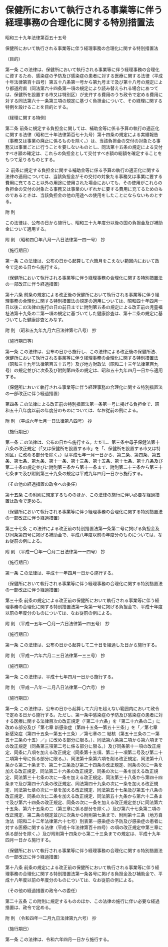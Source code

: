 # 保健所において執行される事業等に伴う経理事務の合理化に関する特別措置法

昭和三十九年法律第百五十五号

保健所において執行される事業等に伴う経理事務の合理化に関する特別措置法

（目的）

第一条 この法律は、保健所において執行される事業等に伴う経理事務の合理化に資するため、感染症の予防及び感染症の患者に対する医療に関する法律（平成十年法律第百十四号）第五十八条第一号から第九号まで及び第十八号の規定により都道府県（同法第六十四条第一項の規定により読み替えられる場合にあつては、保健所を設置する市又は特別区）が支弁する費用のうち政令で定める費用に対する同法第六十一条第三項の規定に基づく負担金について、その経理に関する特例を設けることを目的とする。

（経理に関する特例）

第二条 前条に規定する負担金に関しては、補助金等に係る予算の執行の適正化に関する法律（昭和三十年法律第百七十九号）第十四条の規定による実績報告（事務又は事業の廃止に係るものを除く。）は、当該負担金の交付の対象たる事務又は事業ごとに行うことを要しないものとし、同法第十五条の規定による交付すべき額の確定は、これらの負担金として交付すべき額の総額を確定することをもつて足りるものとする。

２ 前条に規定する負担金に関する補助金等に係る予算の執行の適正化に関する法律の適用については、当該負担金がその交付の対象たる事務又は事業に要する費用に充てること以外の用途に使用された場合においても、その使用がこれらの負担金の交付の対象たる事務又は事業のいずれかに要する費用に充てるためのものであるときは、当該負担金の他の用途への使用をしたことにならないものとする。

附 則

この法律は、公布の日から施行し、昭和三十九年度分以後の国の負担金及び補助金について適用する。

附 則 （昭和四〇年八月一八日法律第一四一号） 抄

（施行期日）

第一条 この法律は、公布の日から起算して六箇月をこえない範囲内において政令で定める日から施行する。

（保健所において執行される事業等に伴う経理事務の合理化に関する特別措置法の一部改正に伴う経過措置）

第十六条 前条の規定による改正後の保健所において執行される事業等に伴う経理事務の合理化に関する特別措置法の規定の適用については、昭和四十年四月一日以後この法律の施行の日の前日までに附則第五条の規定による改正前の児童福祉法第十九条の二第一項の規定に基づいてした健康診査は、第十二条の規定に基づいてした健康診査とみなす。

附 則 （昭和五九年九月六日法律第七八号） 抄

（施行期日等）

第一条 この法律は、公布の日から施行し、この法律による改正後の保健所法、保健所において執行される事業等に伴う経理事務の合理化に関する特別措置法（昭和三十九年法律第百五十五号）及び地方財政法（昭和二十三年法律第百九号）の規定並びに次条及び附則第四条の規定は、昭和五十九年四月一日から適用する。

（保健所において執行される事業等に伴う経理事務の合理化に関する特別措置法の一部改正に伴う経過措置）

第四条 この法律による改正前の特別措置法第一条第一号に掲げる負担金で、昭和五十八年度以前の年度分のものについては、なお従前の例による。

附 則 （平成六年七月一日法律第八四号） 抄

（施行期日）

第一条 この法律は、公布の日から施行する。ただし、第三条中母子保健法第十八条の改正規定（「又は保健所を設置する市」を「、保健所を設置する市又は特別区」に改める部分を除く。）は平成七年一月一日から、第二条、第四条、第五条、第七条、第九条、第十一条、第十三条、第十五条、第十七条、第十八条及び第二十条の規定並びに附則第三条から第十一条まで、附則第二十三条から第三十七条まで及び附則第三十九条の規定は平成九年四月一日から施行する。

（その他の経過措置の政令への委任）

第十五条 この附則に規定するもののほか、この法律の施行に伴い必要な経過措置は政令で定める。

（保健所において執行される事業等に伴う経理事務の合理化に関する特別措置法の一部改正に伴う経過措置）

第三十七条 この法律による改正前の特別措置法第一条第二号に掲げる負担金及び同条第四号に掲げる補助金で、平成八年度以前の年度分のものについては、なお従前の例による。

附 則 （平成一〇年一〇月二日法律第一一四号） 抄

（施行期日）

第一条 この法律は、平成十一年四月一日から施行する。

（保健所において執行される事業等に伴う経理事務の合理化に関する特別措置法の一部改正に伴う経過措置）

第三十条 前条の規定による改正前の保健所において執行される事業等に伴う経理事務の合理化に関する特別措置法第一条第一号に掲げる負担金で、平成十年度以前の年度分のものについては、なお従前の例による。

附 則 （平成一五年一〇月一六日法律第一四五号） 抄

（施行期日）

第一条 この法律は、公布の日から起算して二十日を経過した日から施行する。

附 則 （平成一六年六月二三日法律第一三三号） 抄

（施行期日）

第一条 この法律は、平成十七年四月一日から施行する。

附 則 （平成一八年一二月八日法律第一〇六号） 抄

（施行期日）

第一条 この法律は、公布の日から起算して六月を超えない範囲内において政令で定める日から施行する。ただし、第一条中感染症の予防及び感染症の患者に対する医療に関する法律目次の改正規定（「第二十六条」を「第二十六条の二」に改める部分及び「第七章 新感染症（第四十五条―第五十三条）」を「／第七章 新感染症（第四十五条―第五十三条）／第七章の二 結核（第五十三条の二―第五十三条の十五）／」に改める部分に限る。）、同法第六条第二項から第六項までの改正規定（同条第三項第二号に係る部分に限る。）及び同条第十一項の改正規定、同条に八項を加える改正規定（同条第十五項、第二十一項第二号及び第二十二項第十号に係る部分に限る。）、同法第十条第六項を削る改正規定、同法第十八条から第二十条まで、第二十三条及び第二十四条の改正規定、同条の次に一条を加える改正規定、同法第二十六条の改正規定、同条の次に一条を加える改正規定、同法第三十七条の次に一条を加える改正規定、同法第三十八条から第四十四条まで及び第四十六条の改正規定、同法第四十九条の次に一条を加える改正規定、同法第七章の次に一章を加える改正規定、同法第五十七条及び第五十八条の改正規定、同条の次に二条を加える改正規定、同法第五十九条から第六十二条まで及び第六十四条の改正規定、同条の次に一条を加える改正規定並びに同法第六十五条、第六十五条の二（第三章に係る部分を除く。）及び第六十七条第二項の改正規定、第二条の規定並びに次条から附則第七条まで、附則第十三条（地方自治法（昭和二十二年法律第六十七号）別表第一感染症の予防及び感染症の患者に対する医療に関する法律（平成十年法律第百十四号）の項の改正規定中第三章に係る部分を除く。）及び附則第十四条から第二十三条までの規定は、平成十九年四月一日から施行する。

（保健所において執行される事業等に伴う経理事務の合理化に関する特別措置法の一部改正に伴う経過措置）

第十八条 前条の規定による改正前の保健所において執行される事業等に伴う経理事務の合理化に関する特別措置法第一条各号に掲げる負担金及び補助金で、平成十八年度以前の年度分のものについては、なお従前の例による。

（その他の経過措置の政令への委任）

第二十五条 この附則に規定するもののほか、この法律の施行に伴い必要な経過措置は、政令で定める。

附 則 （令和四年一二月九日法律第九六号） 抄

（施行期日）

第一条 この法律は、令和六年四月一日から施行する。
